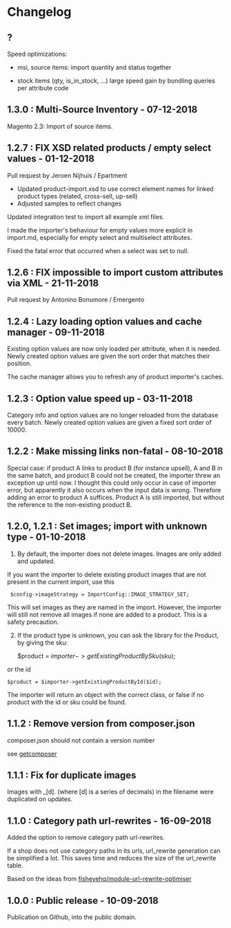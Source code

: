 # Changelog

## ?

Speed optimizations:

- msi, source items: import quantity and status together

- stock items (qty, is_in_stock, ...) large speed gain by bundling queries per attribute code

## 1.3.0 : Multi-Source Inventory - 07-12-2018

Magento 2.3: Import of source items.

## 1.2.7 : FIX XSD related products / empty select values - 01-12-2018

Pull request by Jeroen Nijhuis / Epartment

- Updated product-import.xsd to use correct element names for linked product types (related, cross-sell, up-sell)
- Adjusted samples to reflect changes

Updated integration test to import all example xml files.

I made the importer's behaviour for empty values more explicit in import.md, especially for empty select and multiselect attributes.

Fixed the fatal error that occurred when a select was set to null.

## 1.2.6 : FIX impossible to import custom attributes via XML - 21-11-2018

Pull request by Antonino Bonumore / Emergento

## 1.2.4 : Lazy loading option values and cache manager - 09-11-2018

Existing option values are now only loaded per attribute, when it is needed.
Newly created option values are given the sort order that matches their position.

The cache manager allows you to refresh any of product importer's caches.

## 1.2.3 : Option value speed up - 03-11-2018

Category info and option values are no longer reloaded from the database every batch.
Newly created option values are given a fixed sort order of 10000.

## 1.2.2 : Make missing links non-fatal - 08-10-2018

Special case: if product A links to product B (for instance upsell), A and B in the same batch, and product B could not be created, the importer threw an exception up until now. I thought this could only occur in case of importer error, but apparently it also occurs when the input data is wrong. Therefore adding an error to product A suffices. Product A is still imported, but without the reference to the non-existing product B.

## 1.2.0, 1.2.1 : Set images; import with unknown type - 01-10-2018

1) By default, the importer does not delete images. Images are only added and updated.

If you want the importer to delete existing product images that are not present in the current import, use this

     $config->imageStrategy = ImportConfig::IMAGE_STRATEGY_SET;
     
This will set images as they are named in the import. However, the importer will still not remove all images if none are added to a product. This is a safety precaution.

2) If the product type is unknown, you can ask the library for the Product, by giving the sku:

    $product = $importer->getExistingProductBySku($sku);

or the id

    $product = $importer->getExistingProductById($id);    
    
The importer will return an object with the correct class, or false if no product with the id or sku could be found.    

## 1.1.2 : Remove version from composer.json

composer.json should not contain a version number 

see [getcomposer](https://getcomposer.org/doc/04-schema.md#version)

## 1.1.1 : Fix for duplicate images

Images with _[d]. (where [d] is a series of decimals) in the filename were duplicated on updates.

## 1.1.0 : Category path url-rewrites - 16-09-2018

Added the option to remove category path url-rewrites.

If a shop does not use category paths in its urls, url_rewrite generation can be simplified a lot. This saves time and reduces the size of the url_rewrite table.

Based on the ideas from [fisheyehq/module-url-rewrite-optimiser](https://github.com/fisheyehq/module-url-rewrite-optimiser)

## 1.0.0 : Public release - 10-09-2018

Publication on Github, into the public domain.